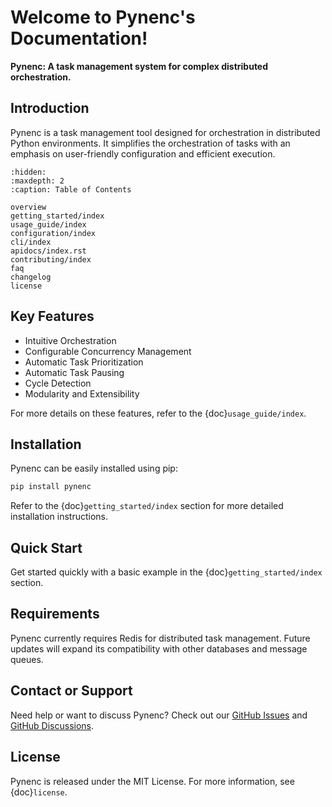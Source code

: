 # Welcome to Pynenc's Documentation!

**Pynenc: A task management system for complex distributed orchestration.**

## Introduction

Pynenc is a task management tool designed for orchestration in distributed Python environments. It simplifies the orchestration of tasks with an emphasis on user-friendly configuration and efficient execution.

```{toctree}
:hidden:
:maxdepth: 2
:caption: Table of Contents

overview
getting_started/index
usage_guide/index
configuration/index
cli/index
apidocs/index.rst
contributing/index
faq
changelog
license
```

## Key Features

- Intuitive Orchestration
- Configurable Concurrency Management
- Automatic Task Prioritization
- Automatic Task Pausing
- Cycle Detection
- Modularity and Extensibility

For more details on these features, refer to the {doc}`usage_guide/index`.

## Installation

Pynenc can be easily installed using pip:

```bash
pip install pynenc
```

Refer to the {doc}`getting_started/index` section for more detailed installation instructions.

## Quick Start

Get started quickly with a basic example in the {doc}`getting_started/index` section.

## Requirements

Pynenc currently requires Redis for distributed task management. Future updates will expand its compatibility with other databases and message queues.

## Contact or Support

Need help or want to discuss Pynenc? Check out our [GitHub Issues](https://github.com/pynenc/pynenc/issues) and [GitHub Discussions](https://github.com/pynenc/pynenc/discussions).

## License

Pynenc is released under the MIT License. For more information, see {doc}`license`.

<!-- The 'Indices and tables' section is typically specific to Sphinx and RST, and may not be directly applicable or necessary in Markdown. -->
